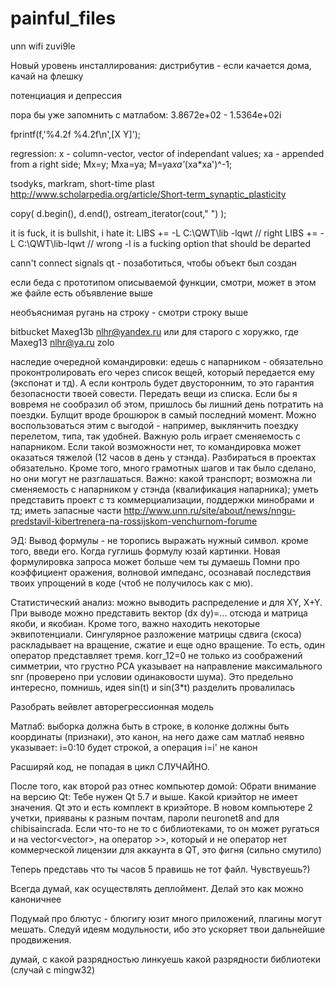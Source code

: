 # painful_files

unn wifi
zuvi9le

Новый уровень инсталлирования: дистрибутив - если качается дома, качай на флешку

потенциация и депрессия

пора бы уже запомнить с матлабом: 3.8672e+02 - 1.5364e+02i

fprintf(f,'%4.2f   %4.2f\n',[X Y]'); 

regression:
x - column-vector, vector of independant values;
xa - appended from a right side;
Mx=y;
Mxa=ya;
M=ya*xa'*(xa*xa')^-1;

tsodyks, markram, short-time plast
http://www.scholarpedia.org/article/Short-term_synaptic_plasticity

copy( d.begin(), d.end(), ostream_iterator<int>(cout," ") );

it is fuck, it is bullshit, i hate it: 
LIBS += -L C:\QWT\lib -lqwt // right
LIBS += -L C:\QWT\lib-lqwt // wrong
-l is a fucking option that should be departed

cann't connect signals qt - позаботиться, чтобы
объект был создан

если беда с прототипом описываемой функции, смотри, может в этом же файле есть объявление выше

необъяснимая ругань на строку - смотри строку выше

bitbucket
Maxeg13b
nlhr@yandex.ru
или для старого с хоружко, где Maxeg13
nlhr@ya.ru
zolo

наследие очередной командировки:
едешь с напарником - обязательно проконтролировать его через список вещей, который передается ему (экспонат и тд). А если контроль будет двусторонним, то это гарантия безопасности твоей совести. Передать вещи из списка. Если бы я вовремя не сообразил об этом, пришлось бы лишний день потратить на  поездки.
Булщит вроде брошюрок в самый последний момент. Можно воспользоваться этим с выгодой - например, выклянчить поездку перелетом, типа, так удобней.
Важную роль играет сменяемость с напарником. Если такой возможности нет, то командировка может оказаться тяжелой (12 часов в день у стэнда).
Разбираться в проектах обязательно.
Кроме того, много грамотных шагов и так было сделано, но они могут не разглашаться. 
Важно: какой транспорт; возможна ли сменяемость с напарником у стэнда (квалификация напарника); уметь представить проект с тз коммерциализации, поддержки минобрами и тд; иметь запасные части
http://www.unn.ru/site/about/news/nngu-predstavil-kibertrenera-na-rossijskom-venchurnom-forume

ЭД:
Вывод формулы - не торопись выражать нужный символ. кроме того, введи его. 
Когда гуглишь формулу юзай картинки. Новая формулировка запроса может больше чем ты думаешь
Помни про коэффициент оражения, волновой импеданс, осознавай последствия твоих упрощений в коде (чтоб не получилось как с мю).

Статистический анализ:
можно выводить распределение и для XY, X+Y. При выводе можно представить вектор (dx dy)=... отсюда и матрица якоби, и якобиан.
Кроме того, важно находить некоторые эквипотенциали.
Сингулярное разложение матрицы сдвига (скоса) раскладывает на вращение, сжатие и еще одно вращение. То есть, один оператор 
представляет тремя.
korr_12=0 не только из соображений симметрии, что грустно
PCA указывает на направление максимального snr (проверено при условии одинаковости шума). Это предельно интересно, помнишь, идея sin(t) и sin(3*t) разделить провалилась

Разобрать вейвлет
авторегрессионная модель

Матлаб: выборка должна быть в строке, в колонке должны быть координаты (признаки), это канон, на него даже сам матлаб неявно указывает: i=0:10 будет строкой, а операция i=i' не канон

Расширяй код, не попадая в цикл СЛУЧАЙНО.

После того, как второй раз отнес компьютер домой:
Обрати внимание на версию Qt: Тебе нужен Qt 5.7 и выше. Какой криэйтор не имеет значения. Qt это и есть комплект в криэйторе.
В новом компьютере 2 учетки, прияваны к разным почтам, пароли neuronet8 and для chibisaincrada.
Если что-то не то с библиотеками, то он может ругаться и на vector<vector<float>>, на оператор >>, который и не оператор
нет коммерческой лицензии для аккаунта в QT, это фигня (сильно смутило)
  
Теперь представь что ты часов 5 правишь не тот файл. Чувствуешь?)

Всегда думай, как осуществлять деплоймент. Делай это как можно каноничнее

Подумай про блютус - блюгигу юзит много приложений, плагины могут мешать.
Следуй идеям модульности, ибо это ускоряет твои дальнейшие продвижения.

думай, с какой разрядностью линкуешь какой разрядности библиотеки (случай с mingw32)
